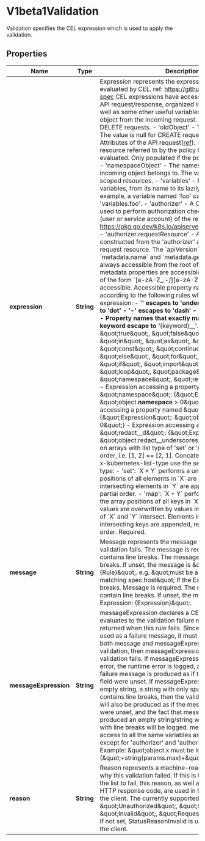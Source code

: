 

# V1beta1Validation

Validation specifies the CEL expression which is used to apply the validation.
## Properties

Name | Type | Description | Notes
------------ | ------------- | ------------- | -------------
**expression** | **String** | Expression represents the expression which will be evaluated by CEL. ref: https://github.com/google/cel-spec CEL expressions have access to the contents of the API request/response, organized into CEL variables as well as some other useful variables:  - &#39;object&#39; - The object from the incoming request. The value is null for DELETE requests. - &#39;oldObject&#39; - The existing object. The value is null for CREATE requests. - &#39;request&#39; - Attributes of the API request([ref](/pkg/apis/admission/types.go#AdmissionRequest)). - &#39;params&#39; - Parameter resource referred to by the policy binding being evaluated. Only populated if the policy has a ParamKind. - &#39;namespaceObject&#39; - The namespace object that the incoming object belongs to. The value is null for cluster-scoped resources. - &#39;variables&#39; - Map of composited variables, from its name to its lazily evaluated value.   For example, a variable named &#39;foo&#39; can be accessed as &#39;variables.foo&#39;. - &#39;authorizer&#39; - A CEL Authorizer. May be used to perform authorization checks for the principal (user or service account) of the request.   See https://pkg.go.dev/k8s.io/apiserver/pkg/cel/library#Authz - &#39;authorizer.requestResource&#39; - A CEL ResourceCheck constructed from the &#39;authorizer&#39; and configured with the   request resource.  The &#x60;apiVersion&#x60;, &#x60;kind&#x60;, &#x60;metadata.name&#x60; and &#x60;metadata.generateName&#x60; are always accessible from the root of the object. No other metadata properties are accessible.  Only property names of the form &#x60;[a-zA-Z_.-/][a-zA-Z0-9_.-/]*&#x60; are accessible. Accessible property names are escaped according to the following rules when accessed in the expression: - &#39;__&#39; escapes to &#39;__underscores__&#39; - &#39;.&#39; escapes to &#39;__dot__&#39; - &#39;-&#39; escapes to &#39;__dash__&#39; - &#39;/&#39; escapes to &#39;__slash__&#39; - Property names that exactly match a CEL RESERVED keyword escape to &#39;__{keyword}__&#39;. The keywords are:    \&quot;true\&quot;, \&quot;false\&quot;, \&quot;null\&quot;, \&quot;in\&quot;, \&quot;as\&quot;, \&quot;break\&quot;, \&quot;const\&quot;, \&quot;continue\&quot;, \&quot;else\&quot;, \&quot;for\&quot;, \&quot;function\&quot;, \&quot;if\&quot;,    \&quot;import\&quot;, \&quot;let\&quot;, \&quot;loop\&quot;, \&quot;package\&quot;, \&quot;namespace\&quot;, \&quot;return\&quot;. Examples:   - Expression accessing a property named \&quot;namespace\&quot;: {\&quot;Expression\&quot;: \&quot;object.__namespace__ &gt; 0\&quot;}   - Expression accessing a property named \&quot;x-prop\&quot;: {\&quot;Expression\&quot;: \&quot;object.x__dash__prop &gt; 0\&quot;}   - Expression accessing a property named \&quot;redact__d\&quot;: {\&quot;Expression\&quot;: \&quot;object.redact__underscores__d &gt; 0\&quot;}  Equality on arrays with list type of &#39;set&#39; or &#39;map&#39; ignores element order, i.e. [1, 2] &#x3D;&#x3D; [2, 1]. Concatenation on arrays with x-kubernetes-list-type use the semantics of the list type:   - &#39;set&#39;: &#x60;X + Y&#x60; performs a union where the array positions of all elements in &#x60;X&#x60; are preserved and     non-intersecting elements in &#x60;Y&#x60; are appended, retaining their partial order.   - &#39;map&#39;: &#x60;X + Y&#x60; performs a merge where the array positions of all keys in &#x60;X&#x60; are preserved but the values     are overwritten by values in &#x60;Y&#x60; when the key sets of &#x60;X&#x60; and &#x60;Y&#x60; intersect. Elements in &#x60;Y&#x60; with     non-intersecting keys are appended, retaining their partial order. Required. | 
**message** | **String** | Message represents the message displayed when validation fails. The message is required if the Expression contains line breaks. The message must not contain line breaks. If unset, the message is \&quot;failed rule: {Rule}\&quot;. e.g. \&quot;must be a URL with the host matching spec.host\&quot; If the Expression contains line breaks. Message is required. The message must not contain line breaks. If unset, the message is \&quot;failed Expression: {Expression}\&quot;. |  [optional]
**messageExpression** | **String** | messageExpression declares a CEL expression that evaluates to the validation failure message that is returned when this rule fails. Since messageExpression is used as a failure message, it must evaluate to a string. If both message and messageExpression are present on a validation, then messageExpression will be used if validation fails. If messageExpression results in a runtime error, the runtime error is logged, and the validation failure message is produced as if the messageExpression field were unset. If messageExpression evaluates to an empty string, a string with only spaces, or a string that contains line breaks, then the validation failure message will also be produced as if the messageExpression field were unset, and the fact that messageExpression produced an empty string/string with only spaces/string with line breaks will be logged. messageExpression has access to all the same variables as the &#x60;expression&#x60; except for &#39;authorizer&#39; and &#39;authorizer.requestResource&#39;. Example: \&quot;object.x must be less than max (\&quot;+string(params.max)+\&quot;)\&quot; |  [optional]
**reason** | **String** | Reason represents a machine-readable description of why this validation failed. If this is the first validation in the list to fail, this reason, as well as the corresponding HTTP response code, are used in the HTTP response to the client. The currently supported reasons are: \&quot;Unauthorized\&quot;, \&quot;Forbidden\&quot;, \&quot;Invalid\&quot;, \&quot;RequestEntityTooLarge\&quot;. If not set, StatusReasonInvalid is used in the response to the client. |  [optional]



